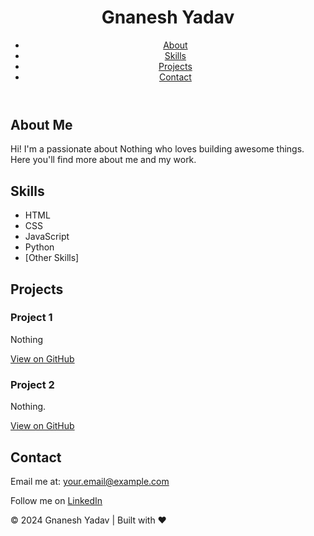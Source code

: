 <html lang="en">
<head>
  <meta charset="UTF-8">
  <meta name="viewport" content="width=device-width, initial-scale=1.0">
  <meta http-equiv="X-UA-Compatible" content="ie=edge">
  <title>Gnanesh Yadav | Portfolio</title>
  <link rel="stylesheet" href="styles.css">
</head>
<body>
  <header>
    <h1>Gnanesh Yadav</h1>
    <nav>
      <ul>
        <li><a href="#about">About</a></li>
        <li><a href="#skills">Skills</a></li>
        <li><a href="#projects">Projects</a></li>
        <li><a href="#contact">Contact</a></li>
      </ul>
    </nav>
  </header>

  <section id="about" class="section">
    <h2>About Me</h2>
    <p>Hi! I'm a passionate about Nothing who loves building awesome things. Here you'll find more about me and my work.</p>
  </section>

  <section id="skills" class="section">
    <h2>Skills</h2>
    <ul class="skills-list">
      <li>HTML</li>
      <li>CSS</li>
      <li>JavaScript</li>
      <li>Python</li>
      <li>[Other Skills]</li>
    </ul>
  </section>

  <section id="projects" class="section">
    <h2>Projects</h2>
    <div class="projects-grid">
      <div class="project-card">
        <h3>Project 1</h3>
        <p>Nothing</p>
        <a href="https://github.com/gnane5h/project1" target="_blank">View on GitHub</a>
      </div>
      <div class="project-card">
        <h3>Project 2</h3>
        <p>Nothing.</p>
        <a href="https://github.com/gnane5h/project2" target="_blank">View on GitHub</a>
      </div>
      <!-- Add more project cards as needed -->
    </div>
  </section>

  <section id="contact" class="section">
    <h2>Contact</h2>
    <p>Email me at: <a href="mailto:gnane5h@yahoo.com">your.email@example.com</a></p>
    <p>Follow me on <a href="https://linkedin.com/in/gnane5h" target="_blank">LinkedIn</a></p>
  </section>

  <footer>
    <p>© 2024 Gnanesh Yadav | Built with ❤️</p>
  </footer>

  <script src="scripts.js"></script>
</body>
</html>
